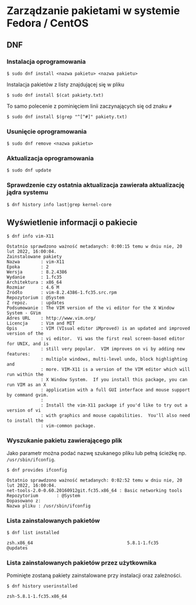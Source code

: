 # Zarządzanie pakietami w systemie Fedora / CentOS

## DNF

### Instalacja oprogramowania

```
$ sudo dnf install <nazwa pakietu> <nazwa pakietu>
```

Instalacja pakietów z listy znajdującej się w pliku

```
$ sudo dnf install $(cat pakiety.txt)
```

To samo polecenie z pominięciem linii zaczynających się od znaku `#`

```
$ sudo dnf install $(grep "^[^#]" pakiety.txt)
```

### Usunięcie oprogramowania

```
$ sudo dnf remove <nazwa pakietu>
```

### Aktualizacja oprogramowania

```
$ sudo dnf update
```

### Sprawdzenie czy ostatnia aktualizacja zawierała aktualizację jądra systemu

```
$ dnf history info last|grep kernel-core
```

## Wyświetlenie informacji o pakiecie

```
$ dnf info vim-X11

Ostatnio sprawdzono ważność metadanych: 0:00:15 temu w dniu nie, 20 lut 2022, 16:00:04.
Zainstalowane pakiety
Nazwa        : vim-X11
Epoka        : 2
Wersja       : 8.2.4386
Wydanie      : 1.fc35
Architektura : x86_64
Rozmiar      : 4.6 M
Źródło       : vim-8.2.4386-1.fc35.src.rpm
Repozytorium : @System
Z repoz.     : updates
Podsumowanie : The VIM version of the vi editor for the X Window System - GVim
Adres URL    : http://www.vim.org/
Licencja     : Vim and MIT
Opis         : VIM (VIsual editor iMproved) is an updated and improved version of the
             : vi editor.  Vi was the first real screen-based editor for UNIX, and is
             : still very popular.  VIM improves on vi by adding new features:
             : multiple windows, multi-level undo, block highlighting and
             : more. VIM-X11 is a version of the VIM editor which will run within the
             : X Window System.  If you install this package, you can run VIM as an X
             : application with a full GUI interface and mouse support by command gvim.
             :
             : Install the vim-X11 package if you'd like to try out a version of vi
             : with graphics and mouse capabilities.  You'll also need to install the
             : vim-common package.
```

### Wyszukanie pakietu zawierającego plik

Jako parametr można podać nazwę szukanego pliku lub pełną ścieżkę np. `/usr/sbin/ifconfig`.

```
$ dnf provides ifconfig

Ostatnio sprawdzono ważność metadanych: 0:02:52 temu w dniu nie, 20 lut 2022, 16:00:04.
net-tools-2.0-0.60.20160912git.fc35.x86_64 : Basic networking tools
Repozytorium       : @System
Dopasowano z:
Nazwa pliku : /usr/sbin/ifconfig
```

### Lista zainstalowanych pakietów

```
$ dnf list installed

zsh.x86_64                                    5.8.1-1.fc35                         @updates
```

### Lista zainstalowanych pakietów przez użytkownika

Pominięte zostaną pakiety zainstalowane przy instalacji oraz zależności.

```
$ dnf history userinstalled

zsh-5.8.1-1.fc35.x86_64
```
